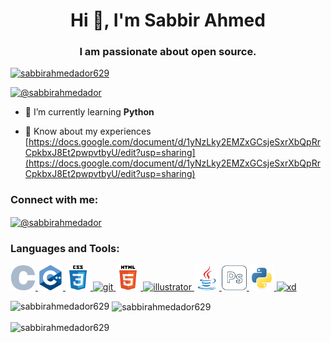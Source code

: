 <h1 align="center">Hi 👋, I'm Sabbir Ahmed</h1>
<h3 align="center">I am passionate about open source.</h3>

<p align="left"> <a href="https://github.com/ryo-ma/github-profile-trophy"><img src="https://github-profile-trophy.vercel.app/?username=sabbirahmedador629" alt="sabbirahmedador629" /></a> </p>

<p align="left"> <a href="https://twitter.com/@sabbirahmedador" target="blank"><img src="https://img.shields.io/twitter/follow/@sabbirahmedador?logo=twitter&style=for-the-badge" alt="@sabbirahmedador" /></a> </p>

- 🌱 I’m currently learning **Python**


- 📄 Know about my experiences [https://docs.google.com/document/d/1yNzLky2EMZxGCsjeSxrXbQpRrCpkbxJ8Et2pwpvtbyU/edit?usp=sharing](https://docs.google.com/document/d/1yNzLky2EMZxGCsjeSxrXbQpRrCpkbxJ8Et2pwpvtbyU/edit?usp=sharing)


<h3 align="left">Connect with me:</h3>
<p align="left">
<a href="https://twitter.com/sabbirahmedador" target="blank"><img align="center" src="https://cdn.jsdelivr.net/npm/simple-icons@3.0.1/icons/twitter.svg" alt="@sabbirahmedador" height="30" width="40" /></a>
</p>

<h3 align="left">Languages and Tools:</h3>
<p align="left"> <a href="https://www.cprogramming.com/" target="_blank"> <img src="https://raw.githubusercontent.com/devicons/devicon/master/icons/c/c-original.svg" alt="c" width="40" height="40"/> </a> <a href="https://www.w3schools.com/cpp/" target="_blank"> <img src="https://raw.githubusercontent.com/devicons/devicon/master/icons/cplusplus/cplusplus-original.svg" alt="cplusplus" width="40" height="40"/> </a> <a href="https://www.w3schools.com/css/" target="_blank"> <img src="https://raw.githubusercontent.com/devicons/devicon/master/icons/css3/css3-original-wordmark.svg" alt="css3" width="40" height="40"/> </a> <a href="https://git-scm.com/" target="_blank"> <img src="https://www.vectorlogo.zone/logos/git-scm/git-scm-icon.svg" alt="git" width="40" height="40"/> </a> <a href="https://www.w3.org/html/" target="_blank"> <img src="https://raw.githubusercontent.com/devicons/devicon/master/icons/html5/html5-original-wordmark.svg" alt="html5" width="40" height="40"/> </a> <a href="https://www.adobe.com/in/products/illustrator.html" target="_blank"> <img src="https://www.vectorlogo.zone/logos/adobe_illustrator/adobe_illustrator-icon.svg" alt="illustrator" width="40" height="40"/> </a> <a href="https://www.java.com" target="_blank"> <img src="https://raw.githubusercontent.com/devicons/devicon/master/icons/java/java-original.svg" alt="java" width="40" height="40"/> </a> <a href="https://www.photoshop.com/en" target="_blank"> <img src="https://raw.githubusercontent.com/devicons/devicon/master/icons/photoshop/photoshop-line.svg" alt="photoshop" width="40" height="40"/> </a> <a href="https://www.python.org" target="_blank"> <img src="https://raw.githubusercontent.com/devicons/devicon/master/icons/python/python-original.svg" alt="python" width="40" height="40"/> </a> <a href="https://www.adobe.com/products/xd.html" target="_blank"> <img src="https://cdn.worldvectorlogo.com/logos/adobe-xd.svg" alt="xd" width="40" height="40"/> </a> </p>

<p><img align="left" src="https://github-readme-stats.vercel.app/api/top-langs?username=sabbirahmedador629&show_icons=true&locale=en&layout=compact" alt="sabbirahmedador629" /></p>

<p>&nbsp;<img align="center" src="https://github-readme-stats.vercel.app/api?username=sabbirahmedador629&show_icons=true&locale=en" alt="sabbirahmedador629" /></p>

<p><img align="center" src="https://github-readme-streak-stats.herokuapp.com/?user=sabbirahmedador629&" alt="sabbirahmedador629" /></p>
